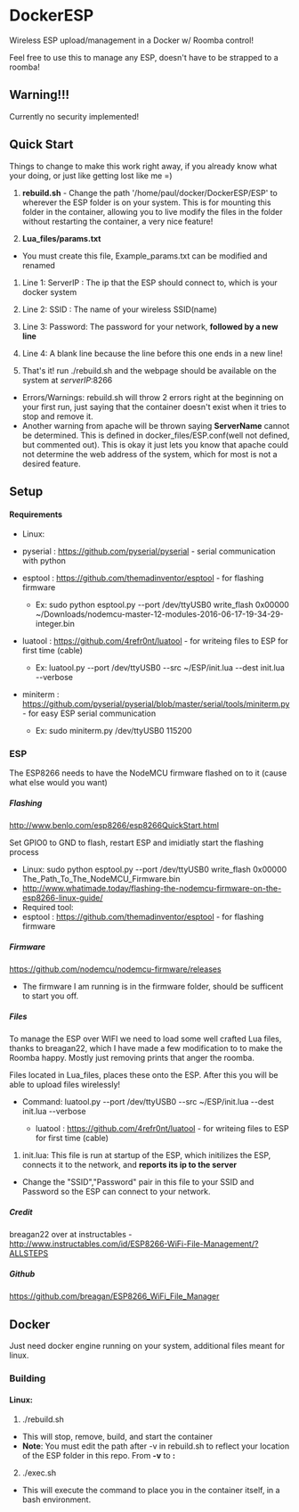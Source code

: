# DockerESP
Wireless ESP upload/management in a Docker w/ Roomba control!

Feel free to use this to manage any ESP, doesn't have to be strapped to a roomba!

## Warning!!!
Currently no security implemented!

## Quick Start
Things to change to make this work right away, if you already know what your doing, or just like getting lost like me =)

1. **rebuild.sh** - Change the path '/home/paul/docker/DockerESP/ESP' to wherever the ESP folder is on your system. This is for mounting this folder in the container, allowing you to live modify the files in the folder without restarting the container, a very nice feature!

2. **Lua_files/params.txt** 
 * You must create this file, Example_params.txt can be modified and renamed
 1. Line 1: ServerIP : The ip that the ESP should connect to, which is your docker system
 2. Line 2: SSID : The name of your wireless SSID(name)
 3. Line 3: Password: The password for your network, **followed by a new line**
 4. Line 4: A blank line because the line before this one ends in a new line!

3. That's it! run ./rebuild.sh and the webpage should be available on the system at *serverIP*:8266
 * Errors/Warnings: rebuild.sh will throw 2 errors right at the beginning on your first run, just saying that the container doesn't exist when it tries to stop and remove it.
  * Another warning from apache will be thrown saying **ServerName** cannot be determined. This is defined in docker_files/ESP.conf(well not defined, but commented out). This is okay it just lets you know that apache could not determine the web address of the system, which for most is not a desired feature.


## Setup

#### Requirements

 * Linux:
  * pyserial : https://github.com/pyserial/pyserial - serial communication with python
  * esptool  : https://github.com/themadinventor/esptool - for flashing firmware
    * Ex: sudo python esptool.py --port /dev/ttyUSB0 write_flash 0x00000 ~/Downloads/nodemcu-master-12-modules-2016-06-17-19-34-29-integer.bin 
 
  * luatool  : https://github.com/4refr0nt/luatool       - for writeing files to ESP for first time (cable)
    * Ex: luatool.py --port /dev/ttyUSB0 --src ~/ESP/init.lua --dest init.lua --verbose

  * miniterm : https://github.com/pyserial/pyserial/blob/master/serial/tools/miniterm.py - for easy ESP serial communication 
    * Ex: sudo miniterm.py /dev/ttyUSB0 115200


### ESP
The ESP8266 needs to have the NodeMCU firmware flashed on to it (cause what else would you want)

##### Flashing 
http://www.benlo.com/esp8266/esp8266QuickStart.html

Set GPIO0 to GND to flash, restart ESP and imidiatly start the flashing process

 * Linux: sudo python esptool.py --port /dev/ttyUSB0  write_flash 0x00000 The_Path_To_The_NodeMCU_Firmware.bin
  * http://www.whatimade.today/flashing-the-nodemcu-firmware-on-the-esp8266-linux-guide/
  * Required tool:
   * esptool : https://github.com/themadinventor/esptool - for flashing firmware

##### Firmware
https://github.com/nodemcu/nodemcu-firmware/releases

 * The firmware I am running is in the firmware folder, should be sufficent to start you off.

##### Files
To manage the ESP over WIFI we need to load some well crafted Lua files, thanks to breagan22, which I have made a few modification to to make the Roomba happy. Mostly just removing prints that anger the roomba.

Files located in Lua_files, places these onto the ESP.
After this you will be able to upload files wirelessly!

* Command: luatool.py --port /dev/ttyUSB0 --src ~/ESP/init.lua --dest init.lua --verbose

   * luatool : https://github.com/4refr0nt/luatool       - for writeing files to ESP for first time (cable)


1. init.lua: This file is run at startup of the ESP, which initilizes the ESP, connects it to the network, and **reports its ip to the server**
 * Change the "SSID","Password" pair in this file to your SSID and Password so the ESP can connect to your network.

##### Credit
breagan22 over at instructables - http://www.instructables.com/id/ESP8266-WiFi-File-Management/?ALLSTEPS

##### Github
https://github.com/breagan/ESP8266_WiFi_File_Manager


## Docker
Just need docker engine running on your system, additional files meant for linux.

### Building
#### Linux: 
1. ./rebuild.sh
 * This will stop, remove, build, and start the container
 * **Note**: You must edit the path after -v in rebuild.sh to reflect your location of the ESP folder in this repo. From **-v** to **:**
2. ./exec.sh
 * This will execute the command to place you in the container itself, in a bash environment.

